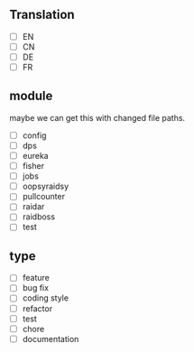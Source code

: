 ## Translation

- [ ] EN
- [ ] CN
- [ ] DE
- [ ] FR

## module

maybe we can get this with changed file paths.

- [ ] config
- [ ] dps
- [ ] eureka
- [ ] fisher
- [ ] jobs
- [ ] oopsyraidsy
- [ ] pullcounter
- [ ] raidar
- [ ] raidboss
- [ ] test

## type

- [ ] feature
- [ ] bug fix
- [ ] coding style
- [ ] refactor
- [ ] test
- [ ] chore
- [ ] documentation

